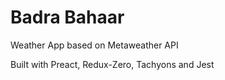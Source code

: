 # Badra Bahaar

Weather App based on Metaweather API

Built with Preact, Redux-Zero, Tachyons and Jest